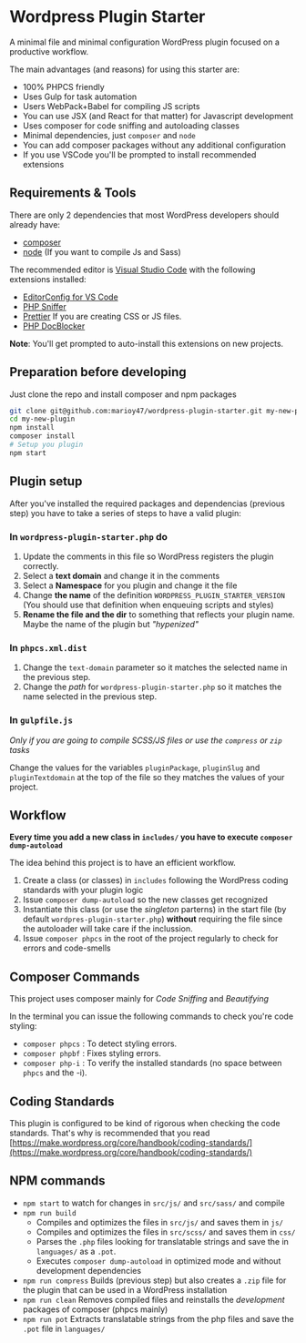 # Wordpress Plugin Starter

A minimal file and minimal configuration WordPress plugin focused on a productive workflow.

The main advantages (and reasons) for using this starter are:

- 100% PHPCS friendly
- Uses Gulp for task automation
- Users WebPack+Babel for compiling JS scripts
- You can use JSX (and React for that matter) for Javascript development
- Uses composer for code sniffing and autoloading classes
- Minimal dependencies, just `composer` and `node`
- You can add composer packages without any additional configuration
- If you use VSCode you'll be prompted to install recommended extensions

## Requirements & Tools

There are only 2 dependencies that most WordPress developers should already have:

- [composer](https://getcomposer.com)
- [node](https://nodejs.org/) (If you want to compile Js and Sass)

The recommended editor is [Visual Studio Code](https://code.visualstudio.com) with the following extensions installed:

- [EditorConfig for VS Code](https://marketplace.visualstudio.com/items?itemName=EditorConfig.EditorConfig)
- [PHP Sniffer](https://marketplace.visualstudio.com/items?itemName=wongjn.php-sniffer)
- [Prettier](https://marketplace.visualstudio.com/items?itemName=esbenp.prettier-vscode) If you are creating CSS or JS files.
- [PHP DocBlocker](https://marketplace.visualstudio.com/items?itemName=neilbrayfield.php-docblocker)

**Note**: You'll get prompted to auto-install this extensions on new projects.

## Preparation before developing

Just clone the repo and install composer and npm packages

```bash
git clone git@github.com:marioy47/wordpress-plugin-starter.git my-new-plugin
cd my-new-plugin
npm install
composer install
# Setup you plugin
npm start
```

## Plugin setup

After you've installed the required packages and dependencias (previous step) you have to take a series of steps to have a valid plugin:

### In `wordpress-plugin-starter.php` do

1. Update the comments in this file so WordPress registers the plugin correctly.
2. Select a **text domain** and change it in the comments
3. Select a **Namespace** for you plugin and change it the file
4. Change **the name** of the definition `WORDPRESS_PLUGIN_STARTER_VERSION` (You should use that definition when enqueuing scripts and styles)
5. **Rename the file and the dir** to something that reflects your plugin name. Maybe the name of the plugin but _"hypenized"_

### In `phpcs.xml.dist`

1. Change the `text-domain` parameter so it matches the selected name in the previous step.
2. Change the _path_ for `wordpress-plugin-starter.php` so it matches the name selected in the previous step.

### In `gulpfile.js`

_Only if you are going to compile SCSS/JS files or use the `compress` or `zip` tasks_

Change the values for the variables `pluginPackage`, `pluginSlug` and `pluginTextdomain` at the top of the file so they matches the values of your project.

## Workflow

**Every time you add a new class in `includes/` you have to execute `composer dump-autoload`**

The idea behind this project is to have an efficient workflow.

1. Create a class (or classes) in `includes` following the WordPress coding standards with your plugin logic
2. Issue `composer dump-autoload` so the new classes get recognized
3. Instantiate this class (or use the _singleton_ parterns) in the start file (by default `wordpres-plugin-starter.php`) **without** requiring the file since the autoloader will take care if the inclussion.
4. Issue `composer phpcs` in the root of the project regularly to check for errors and code-smells

## Composer Commands

This project uses composer mainly for _Code Sniffing_ and _Beautifying_

In the terminal you can issue the following commands to check you're code styling:

- `composer phpcs` : To detect styling errors.
- `composer phpbf` : Fixes styling errors.
- `composer php-i` : To verify the installed standards (no space between `phpcs` and the -i).

## Coding Standards

This plugin is configured to be kind of rigorous when checking the code standards. That's why is recommended that you read [https://make.wordpress.org/core/handbook/coding-standards/](https://make.wordpress.org/core/handbook/coding-standards/)

## NPM commands

- `npm start` to watch for changes in `src/js/` and `src/sass/` and compile
- `npm run build`
  - Compiles and optimizes the files in `src/js/` and saves them in `js/`
  - Compiles and optimizes the files in `src/scss/` and saves them in `css/`
  - Parses the `.php` files looking for translatable strings and save the in `languages/` as a `.pot`.
  - Executes `composer dump-autoload` in optimized mode and without development dependencies
- `npm run compress` Builds (previous step) but also creates a `.zip` file for the plugin that can be used in a WordPress installation
- `npm run clean` Removes compiled files and reinstalls the _development_ packages of composer (phpcs mainly)
- `npm run pot` Extracts translatable strings from the php files and save the `.pot` file in `languages/`
